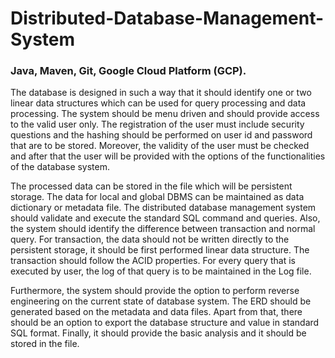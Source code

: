 # Distributed-Database-Management-System
### Java, Maven, Git, Google Cloud Platform (GCP).

The database is designed in such a way that it should identify one or two linear data structures which can be used for query processing and data processing. The system should be menu driven and should provide access to the valid user only. The registration of the user must include security questions and the hashing should be performed on user id and password that are to be stored. Moreover, the validity of the user must be checked and after that the user will be provided with the options of the functionalities of the database system.

The processed data can be stored in the file which will be persistent storage. The data for local and global DBMS can be maintained as data dictionary or metadata file. The distributed database management system should validate and execute the standard SQL command and queries. Also, the system should identify the difference between transaction and normal query. For transaction, the data should not be written directly to the persistent storage, it should be first performed linear data structure. The transaction should follow the ACID properties. For every query that is executed by user, the log of that query is to be maintained in the Log file. 

Furthermore, the system should provide the option to perform reverse engineering on the current state of database system. The ERD should be generated based on the metadata and data files. Apart from that, there should be an option to export the database structure and value in standard SQL format. Finally, it should provide the basic analysis and it should be stored in the file. 
